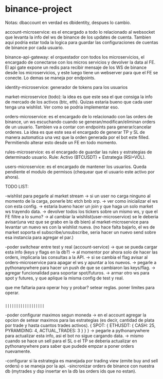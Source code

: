 # binance-project
 Notas:
dbaccount en verdad es dbidentity, despues lo cambio.

account-microservice:
  es el encargado a todo lo relacionado al websocket que levanta
  la info del ws de binance de los updates de cuenta. Tambien aqui podria estar toda la logica para guardar las configuraciones de cuentas de binance por cada usuario.

binance-api-gateway:
  el orquestador con todos los microservicios, el encargado de conectarse con los micros servicios y devolver la data al FE.
  El api gate expone un redis para recibir mensaje de los WS de binance desde los microservicios, y este luego tiene un webserver para que el FE se conecte. Lo demas se maneja por endpoints.

identity-microservice:
  generador de tokens para los usuarios

market-microservice (todo):
  la idea es que este sea el que consiga la info de mercado de los activos (btc, eth). Quizas estaria bueno que cada user tenga una wishlist. Ver como se podria implementar eso.

orders-microservice:
  es el encargado de lo relacionado con las orders de binance, un ws escuchando cuando se generan/modifican/eliminan orders de un usuario. Tambien va a contar con endpoints para generar/cancelar ordenes. La idea es que este sea el encargado de generar TP y SL de manera automatica una vez que la orden generada por el bot este filled. Permitiendo alterar esto desde un FE en todo momento.

rules-microservice:
  es el encargado de guardar las rules y estrategias de determinado usuario. Rule: Activo (BTCUSDT) + Estrategia (RSI+VOL).

users-microservice:
  es el encargado de mantener los usuarios. Queda pendiente el modulo de permisos (chequear que el usuario este activo por ahora).


TODO LIST:

-wishlist para pegarle al market stream
  -> si un user no carga ninguno al momento de la carga, ponerle btc etch bnb xrp.
  -> ver como inicializar el ws con esta config.
  -> estaria bueno hacer un join y que haga un solo market ws trayendo data.
  -> devolver todos los tickers sobre un mismo ws, y que el FE filtre a lo sumo?
  -> al cambiar la wishlist(user-microservice) se le deberia avisar(una vez que se grabo en la db bien) al market-microservice para levantar un nuevo ws con la wishlist nueva. (no hace falta bajarlo, el ws de market soporta el subscribe/unsubscribe, seria hacer un nuevo send sobre esa instancia para agregar el par.)

-poder switchear entre test y real (account-service)
  -> que se pueda cargar esta info (keys y flags en la db?)
  -> al momentor por ahora solo de hacer las orders, implicaria las consultas a la API.
  -> si se cambia el flag avisar al orders-microservice para apagar el ws y apuntar a los nuevos.
  -> pegarle a pythonanywhere para hacer un push de que se cambiaron las keys/flag.
  -> agregar funcionalidad para soportar spot/futuros.
  -> armar otro ws para spot y futures, y que aplique la misma config de test y real.


que me faltaria para operar hoy y probar?
setear reglas.
poner limites para operar.




                                                                                                              ||||||||||||||||||
-poder configurar maximos segun moneda
  -> en el account agregar la opcion de setear maximos para las estrategias (es decir, cantidad de plata por trade y hasta cuantos trades activos).
    {
      SPOT: {
        ETHUSDT: {
          CASH: 25,
          PYRAMIDING: 4,
          ACTUAL_TRADES: 3
        }
      }
    }
  -> pegarle a pythonanywhere para actualizar esta info, asi el bot no sigue cargando data.
  -> mismo cuando se hace un sell para el SL o el TP se deberia actualizar en pythonanywhere para saber que pudede empzar a poner orders nuevamente.

-configurar si la estrategia es manejada por trading view (emite buy and sell orders) o se maneja por la api.
-sincronizar orders de binance con nuestra db (mytrades y dsp insertar en la db las orders ids que no estan).